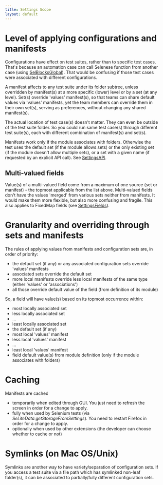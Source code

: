 ```yaml
---
title: Settings Scope
layout: default
---
```


# Level of applying configurations and manifests #
Configurations have effect on test suites, rather than to specific test cases. That's because an automation case can call Selenese function from another case (using [SelBlocksGlobal](SelBlocksGlobal)). That would be confusing if those test cases were associated with different configurations.

A manifest affects to any test suite under its folder subtree, unless overridden by manifest(s) at a more specific (lower) level or by a set (at any level). Set(s) override 'values' manifest(s), so that teams can share default values via 'values' manifests, yet the team members can override them in their own set(s), serving as preferences, without changing any shared manifest(s).

The actual location of test case(s) doesn't matter. They can even be outside of the test suite folder. So you could run same test case(s) through different test suite(s), each with different combination of manifest(s) and set(s).

Manifests work only if the module associates with folders. Otherwise the test uses the default set (if the module allows sets) or the only existing set (if the module doesn't allow multiple sets), or a set with a given name (if requested by an explicit API call). See [SettingsAPI](SettingsAPI).

## Multi-valued fields ##
Value(s) of a multi-valued field come from a maximum of one source (set or manifest) - the topmost applicable from the list above. Multi-valued fields don't have the values 'merged' from various sets neither from manifests. It would make them more flexible, but also more confusing and fragile. This also applies to FixedMap fields (see [SettingsFields](SettingsFields)).

# Granularity and overriding through sets and manifests #
The rules of applying values from manifests and configuration sets are, in order of priority:

  * the default set (if any) or any associated configuration sets override 'values' manifests
  * associated sets override the default set
  * more local manifests override less local manifests of the same type (either 'values' or 'associations')
  * all those override default value of the field (from definition of its module)

So, a field will have value(s) based on its topmost occurrence within:

  * most locally associated set
  * less locally associated set
  * ...
  * least locally associated set
  * the default set (if any)
  * most local 'values' manifest
  * less local 'values' manifest
  * ...
  * least local 'values' manifest
  * field default value(s) from module definition (only if the module associates with folders)
<a href='Hidden comment: TODO Check "(only if the module associates with folders)"'></a>

# Caching #
Manifests are cached

  * temporarily when edited through GUI. You just need to refresh the screen in order for a change to apply.
  * fully when used by Selenium tests (via _SeLiteData.getStorageFromSettings_). You need to restart Firefox in order for a change to apply.
  * optionally when used by other extensions (the developer can choose whether to cache or not)

# Symlinks (on Mac OS/Unix) #
Symlinks are another way to have variety/separation of configuration sets. If you access a test suite via a file path which has symlinked non-leaf folder(s), it can be  associated to partially/fully different configuration sets.

<a href='Hidden comment: Comment: TODO Test how Selenium IDE treats a test suite loaded via a path that depends on symlinks - does it use the provided path, or does it resolve it first? If it resolves the path first, then change this paragraph.'></a>